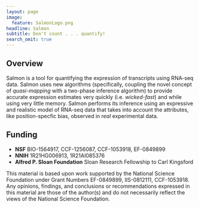 ```yaml
---
layout: page
image:
  feature: SalmonLogo.png
headline: Salmon
subtitle: Don't count . . . quantify!
search_omit: true
---
```


Overview
--------

Salmon is a tool for quantifying the expression of transcripts using RNA-seq
data. Salmon uses new algorithms (specifically, coupling the novel concept of
*quasi-mapping* with a two-phase inference algorithm) to provide
accurate expression estimates very quickly (i.e. *wicked-fast*) and while using
very little memory. Salmon performs its inference using an expressive and
realistic model of RNA-seq data that takes into account the attributes, like
position-specfic bias, observed in *real* experimental data.

Funding
-------
- **NSF**
    BIO-1564917, CCF-1256087, CCF-1053918, EF-0849899
- **NNIH**
    1R21HG006913, 1R21AI085376
- **Alfred P. Sloan Foundation**
    Sloan Research Fellowship to Carl Kingsford

This material is based upon work supported by the National Science Foundation
under Grant Numbers EF-0849899, IIS-0812111, CCF-1053918. Any opinions,
findings, and conclusions or recommendations expressed in this material are
those of the author(s) and do not necessarily reflect the views of the National
Science Foundation.
